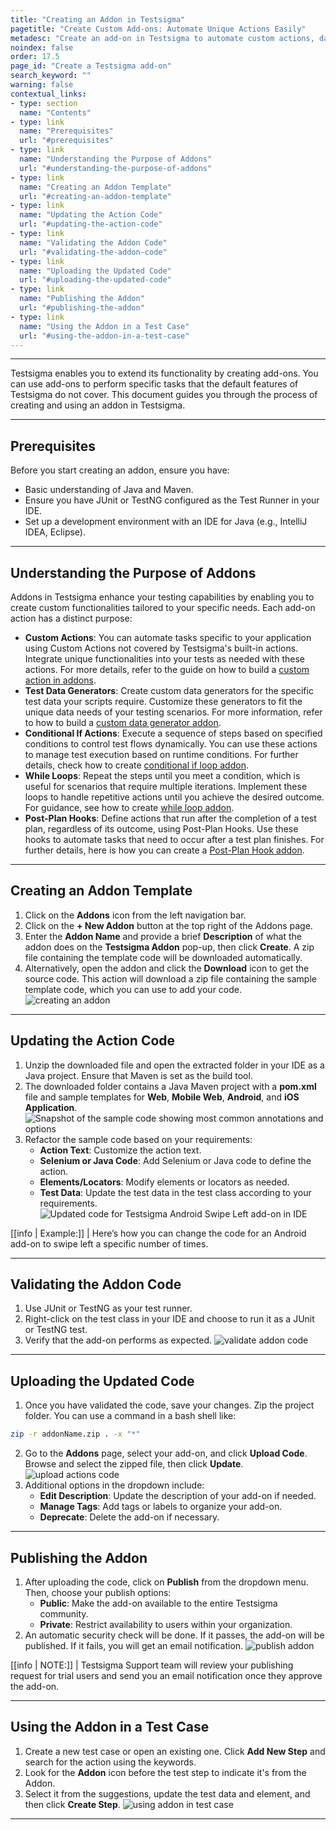 ```yaml
---
title: "Creating an Addon in Testsigma"
pagetitle: "Create Custom Add-ons: Automate Unique Actions Easily"
metadesc: "Create an add-on in Testsigma to automate custom actions, data generation, and more. Follow simple steps to extend your testing capabilities."
noindex: false
order: 17.5
page_id: "Create a Testsigma add-on"
search_keyword: ""
warning: false
contextual_links:
- type: section
  name: "Contents"
- type: link
  name: "Prerequisites"
  url: "#prerequisites"
- type: link
  name: "Understanding the Purpose of Addons"
  url: "#understanding-the-purpose-of-addons"
- type: link
  name: "Creating an Addon Template"
  url: "#creating-an-addon-template"
- type: link
  name: "Updating the Action Code"
  url: "#updating-the-action-code"
- type: link
  name: "Validating the Addon Code"
  url: "#validating-the-addon-code"
- type: link
  name: "Uploading the Updated Code"
  url: "#uploading-the-updated-code"
- type: link
  name: "Publishing the Addon"
  url: "#publishing-the-addon"
- type: link
  name: "Using the Addon in a Test Case"
  url: "#using-the-addon-in-a-test-case"
---
```


---

Testsigma enables you to extend its functionality by creating add-ons. You can use add-ons to perform specific tasks that the default features of Testsigma do not cover. This document guides you through the process of creating and using an addon in Testsigma.

---

## **Prerequisites**

Before you start creating an addon, ensure you have:

- Basic understanding of Java and Maven.
- Ensure you have JUnit or TestNG configured as the Test Runner in your IDE.
- Set up a development environment with an IDE for Java (e.g., IntelliJ IDEA, Eclipse).

---

## **Understanding the Purpose of Addons**

Addons in Testsigma enhance your testing capabilities by enabling you to create custom functionalities tailored to your specific needs. Each add-on action has a distinct purpose:

- **Custom Actions**: You can automate tasks specific to your application using Custom Actions not covered by Testsigma's built-in actions. Integrate unique functionalities into your tests as needed with these actions. For more details, refer to the guide on how to build a [custom action in addons](https://testsigma.com/tutorials/addons/how-create-addons-actions/).
- **Test Data Generators**: Create custom data generators for the specific test data your scripts require. Customize these generators to fit the unique data needs of your testing scenarios. For more information, refer to how to build a [custom data generator addon](https://testsigma.com/tutorials/addons/how-create-addons-test-data-generators/).
- **Conditional If Actions**: Execute a sequence of steps based on specified conditions to control test flows dynamically. You can use these actions to manage test execution based on runtime conditions. For further details, check how to create [conditional if loop addon](https://testsigma.com/tutorials/addons/how-create-addons-conditional-if/).
- **While Loops**: Repeat the steps until you meet a condition, which is useful for scenarios that require multiple iterations. Implement these loops to handle repetitive actions until you achieve the desired outcome. For guidance, see how to create [while loop addon](https://testsigma.com/tutorials/addons/how-create-addons-while-loops/).
- **Post-Plan Hooks**: Define actions that run after the completion of a test plan, regardless of its outcome, using Post-Plan Hooks. Use these hooks to automate tasks that need to occur after a test plan finishes. For further details, here is how you can create a [Post-Plan Hook addon](https://testsigma.com/docs/addons/create-a-post-plan-hook-add-on/).

---

## **Creating an Addon Template**

1. Click on the **Addons** icon from the left navigation bar.
2. Click on the **+ New Addon** button at the top right of the Addons page.
3. Enter the **Addon Name** and provide a brief **Description** of what the addon does on the **Testsigma Addon** pop-up, then click **Create**. A zip file containing the template code will be downloaded automatically.
4. Alternatively, open the addon and click the **Download** icon to get the source code. This action will download a zip file containing the sample template code, which you can use to add your code. ![creating an addon](https://s3.amazonaws.com/static-docs.testsigma.com/new_images/projects/applications/creating_an_add_on.gif)

---

## **Updating the Action Code**

1. Unzip the downloaded file and open the extracted folder in your IDE as a Java project. Ensure that Maven is set as the build tool.
2. The downloaded folder contains a Java Maven project with a **pom.xml** file and sample templates for **Web**, **Mobile Web**, **Android**, and **iOS Application**. ![Snapshot of the sample code showing most common annotations and options](https://s3.amazonaws.com/static-docs.testsigma.com/new_images/projects/applications/Addonnew.gif)
3. Refactor the sample code based on your requirements:
    - **Action Text**: Customize the action text.
    - **Selenium or Java Code**: Add Selenium or Java code to define the action.
    - **Elements/Locators**: Modify elements or locators as needed.
    - **Test Data**: Update the test data in the test class according to your requirements. ![Updated code for Testsigma Android Swipe Left add-on in IDE](https://docs.testsigma.com/images/create/addon-updated-code-swipe-left-android.png)

[[info | Example:]]
| Here’s how you can change the code for an Android add-on to swipe left a specific number of times.

---

## **Validating the Addon Code**

1. Use JUnit or TestNG as your test runner.
2. Right-click on the test class in your IDE and choose to run it as a JUnit or TestNG test.
3. Verify that the add-on performs as expected. ![validate addon code](https://s3.amazonaws.com/static-docs.testsigma.com/new_images/projects/applications/validate_addon_code.png)

---

## **Uploading the Updated Code**

1. Once you have validated the code, save your changes. Zip the project folder. You can use a command in a bash shell like:
```bash
zip -r addonName.zip . -x "*"
```
2. Go to the **Addons** page, select your add-on, and click **Upload Code**. Browse and select the zipped file, then click **Update**. ![upload actions code](https://s3.amazonaws.com/static-docs.testsigma.com/new_images/projects/applications/upload_action_code.gif)
3. Additional options in the dropdown include:
    - **Edit Description**: Update the description of your add-on if needed.
    - **Manage Tags**: Add tags or labels to organize your add-on.
    - **Deprecate**: Delete the add-on if necessary.

---

## **Publishing the Addon**

1. After uploading the code, click on **Publish** from the dropdown menu. Then, choose your publish options:
    - **Public**: Make the add-on available to the entire Testsigma community.
    - **Private**: Restrict availability to users within your organization.
2. An automatic security check will be done. If it passes, the add-on will be published. If it fails, you will get an email notification. ![publish addon](https://s3.amazonaws.com/static-docs.testsigma.com/new_images/projects/applications/publish_addon_ts.gif)

[[info | NOTE:]]
| Testsigma Support team will review your publishing request for trial users and send you an email notification once they approve the add-on.

---

## **Using the Addon in a Test Case**

1. Create a new test case or open an existing one. Click **Add New Step** and search for the action using the keywords. 
2. Look for the **Addon** icon before the test step to indicate it's from the Addon. 
3. Select it from the suggestions, update the test data and element, and then click **Create Step**. ![using addon in test case](https://s3.amazonaws.com/static-docs.testsigma.com/new_images/projects/applications/use_addon_in_testcase.gif)

---

